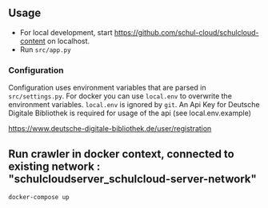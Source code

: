 ## Usage

- For local development, start https://github.com/schul-cloud/schulcloud-content on localhost.
- Run `src/app.py`

### Configuration

Configuration uses environment variables that are parsed in `src/settings.py`.
For docker you can use `local.env` to overwrite the environment variables. `local.env` is ignored by `git`.
An Api Key for Deutsche Digitale Bibliothek is required for usage of the api
(see local.env.example)

https://www.deutsche-digitale-bibliothek.de/user/registration


## Run crawler  in docker context, connected to existing network : "schulcloudserver_schulcloud-server-network"

`docker-compose up`

